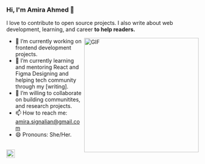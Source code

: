 ### Hi, I'm Amira Ahmed 👋

I love to contribute to open source projects. I also write about web development, learning, and career **to help readers.** 

<img align="right" alt="GIF" height="300px" width="300px" src="./assets/skr-sig.gif" />

- 🔭 I’m currently working on frontend development projects.
- 🌱 I’m currently learning and mentoring React and Figma Designing and helping tech community through my [writing].
- 👯 I’m willing to collaborate on building communitites, and research projects.
- 📫 How to reach me: amira.signalian@gmail.com
- 😄 Pronouns: She/Her.

<br>

<a href="https://www.linkedin.com/amira-researcher">
  <img align="left" alt="Shubham's LinkdeIN" width="22px" src="https://cdn.jsdelivr.net/npm/simple-icons@v3/icons/linkedin.svg" />
</a>
